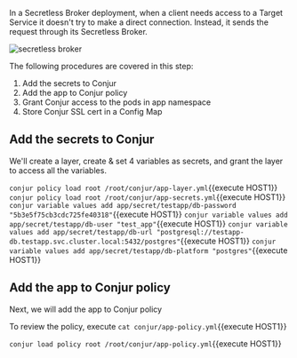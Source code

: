 

In a Secretless Broker deployment, when a client needs access to a Target Service it doesn't try to make a direct connection. Instead, it sends the request through its Secretless Broker.

![secretless broker](https://docs.conjur.org/Latest/en/Content/Resources/Images/secretless_architecture.svg)

The following procedures are covered in this step:

1. Add the secrets to Conjur
2. Add the app to Conjur policy
3. Grant Conjur access to the pods in app namespace
4. Store Conjur SSL cert in a Config Map

## Add the secrets to Conjur

We'll create a layer, create & set 4 variables as secrets, and grant the layer to access all the variables.

`conjur policy load root /root/conjur/app-layer.yml`{{execute HOST1}}
`conjur policy load root /root/conjur/app-secrets.yml`{{execute HOST1}}
`conjur variable values add app/secret/testapp/db-password "5b3e5f75cb3cdc725fe40318"`{{execute HOST1}}
`conjur variable values add app/secret/testapp/db-user "test_app"`{{execute HOST1}}
`conjur variable values add app/secret/testapp/db-url "postgresql://testapp-db.testapp.svc.cluster.local:5432/postgres"`{{execute HOST1}}
`conjur variable values add app/secret/testapp/db-platform "postgres"`{{execute HOST1}}

## Add the app to Conjur policy

Next, we will add the app to Conjur policy

To review the policy, execute `cat conjur/app-policy.yml`{{execute HOST1}}

`conjur load policy root /root/conjur/app-policy.yml`{{execute HOST1}}
